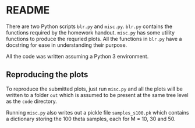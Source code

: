 # README

There are two Python scripts `blr.py` and `misc.py`. `blr.py` contains the 
functions required by the homework handout. `misc.py` has some utility functions
to produce the requried plots. All the functions in `blr.py` have a docstring 
for ease in understanding their purpose. 

All the code was written assuming a Python 3 environment.


## Reproducing the plots

To reproduce the submitted plots, just run `misc.py` and all the plots
will be written to a folder `out` which is assumed to be present at the same 
tree level as the `code` directory.

Running `misc.py` also writes out a pickle file `samples_s100.pk` which contains
a dictionary storing the 100 theta samples, each for M = 10, 30 and 50.


